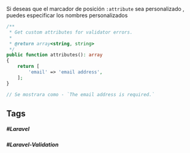 Si deseas que el  marcador de posición `:attribute` sea personalizado , puedes especificar los nombres personalizados

```php
/**
 * Get custom attributes for validator errors.
 *
 * @return array<string, string>
 */
public function attributes(): array
{
    return [
        'email' => 'email address',
    ];
}

// Se mostrara como - `The email address is required.`
```
## Tags

##### #Laravel
##### #Laravel-Validation